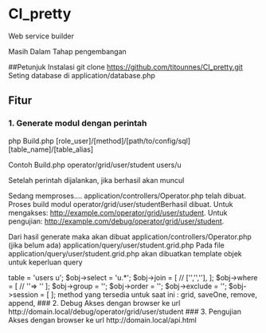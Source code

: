 # CI_pretty
Web service builder

Masih Dalam Tahap pengembangan

##Petunjuk Instalasi
git clone https://github.com/titounnes/CI_pretty.git
Seting database di application/database.php

## Fitur

### 1. Generate modul dengan perintah 
php Build.php [role_user]/[method]/[path/to/config/sql] [table_name]/[table_alias]

Contoh Build.php operator/grid/user/student users/u

Setelah perintah dijalankan, jika berhasil akan muncul 

Sedang memproses....
application/controllers/Operator.php telah dibuat.
Proses build modul operator/grid/user/studentBerhasil dibuat.
Untuk mengakses: http://example.com/operator/grid/user/student.
Untuk pengujian: http://example.com/debug/operator/grid/user/student.

Dari hasil generate maka akan dibuat
application/controllers/Operator.php (jika belum ada)
application/query/user/student.grid.php
Pada file application/query/user/student.grid.php akan dibuatkan template objek untuk keperluan query 

<?php defined('BASEPATH') OR exit('No direct script access allowed');

/*===============================================================
* CodeIgniter Base Config
* @package	CI_BaseConfig
* @author	Harjito
* @copyright	Copyright (c) 2017 - 2018, eProject Technology. (https://e-project-tech.com/)
===============================================================*/

$obj = new stdClass();
$obj->table = 'users u';
$obj->select = 'u.*';
$obj->join = [
//	['','',''],
];
$obj->where = [
//	''=> ''
];
$obj->group = '';
$obj->order = '';
$obj->exclude = '';
$obj->session = [
	
];
method yang tersedia untuk saat ini : grid, saveOne, remove, append,  

### 2. Debug 
Akses dengan browser ke url http://domain.local/debug/operator/grid/user/student

### 3. Pengujian
Akses dengan browser ke url http://domain.local/api.html

